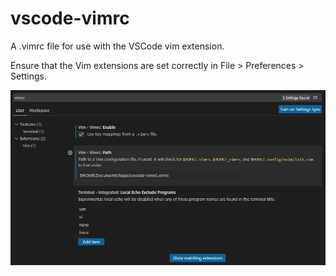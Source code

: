 # vscode-vimrc
A .vimrc file for use with the VSCode vim extension.

Ensure that the Vim extensions are set correctly in File > Preferences > Settings.

![](images/extension-settings.png)
